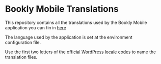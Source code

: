 # Bookly Mobile Translations

This repository contains all the translations used by the Bookly Mobile application you can fin in [here](https://codecanyon.net/item/bookly-mobile/25986332)

The language used by the application is set at the environment configuration file.

Use the first two letters of the [official WordPress locale codes](https://translate.wordpress.org/) to name the translation files.
